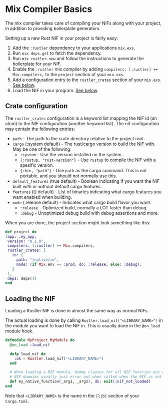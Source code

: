 # Mix Compiler Basics

The mix compiler takes care of compiling your NIFs along with your project, in addition to providing boilerplate generators.

Setting up a new Rust NIF in your project is fairly easy:

1. Add the `:rustler` dependency to your applications `mix.exs`.
2. Run `mix deps.get` to fetch the dependency.
3. Run `mix rustler.new` and follow the instructions to generate the boilerplate for your NIF.
4. Enable the `:rustler` mix compiler by adding `compilers: [:rustler] ++ Mix.compilers,` to the `project` section of your `mix.exs`.
5. Add a configuration entry to the `rustler_crates` section of your `mix.exs`. [See below](#crate-configuration).
6. Load the NIF in your program. [See below](#loading-the-nif).

## Crate configuration

The `rustler_crates` configuration is a keyword list mapping the NIF id (an atom) to the NIF configuration (another keyword list). The nif configuration may contain the following entries:

* `path` - The path to the crate directory relative to the project root.
* `cargo` (:system default) - The rust/cargo version to build the NIF with. May be one of the following:
    * `:system` - Use the version installed on the system.
    * `{:rustup, "rust-version"}` - Use `rustup` to compile the NIF with a spesific version.
    * `{:bin, "path"}` - Use `path` as the cargo command. This is not portable, and you should not normally use this.
* `default_features` (true default) - Boolean indicating if you want the NIF built with or without default cargo features.
* `features` ([] default) - List of binaries indicating what cargo features you want enabled when building.
* `mode` (:release default) - Indicates what cargo build flavor you want.
    * `:release` - Optimized build, normally a LOT faster than debug.
    * `:debug` - Unoptimized debug build with debug assertions and more.

When you are done, the project section might look something like this:

```elixir
def project do
[app: :my_app,
 version: "0.1.0",
 compilers: [:rustler] ++ Mix.compilers,
 rustler_crates: [
   io: [
     path: "/native/io",
     mode: (if Mix.env == :prod, do: :release, else: :debug),
   ]
 ],
 deps: deps()]
end
```

## Loading the NIF

Loading a Rustler NIF is done in almost the same way as normal NIFs.

The actual loading is done by calling `Rustler.load_nif("<LIBRARY_NAME>")` in the module you want to load the NIF in. This is usually done in the `@on_load` module hook.

```elixir
defmodule MyProject.MyModule do
  @on_load :load_nif

  defp load_nif do
    :ok = Rustler.load_nif("<LIBRARY_NAME>")
  end

  # When loading a NIF module, dummy clauses for all NIF function are required.
  # NIF dummies usually just error out when called when the NIF is not loaded, as that should never normally happen.
  def my_native_function(_arg1, _arg2), do: exit(:nif_not_loaded)
end
```

Note that `<LIBRARY_NAME>` is the name in the `[lib]` section of your `Cargo.toml`.
